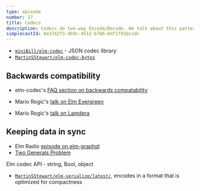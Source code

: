 ```yaml
---
type: episode
number: 17
title: Codecs
description: Codecs do two-way Encode/Decode. We talk about this pattern in Elm, and some codec tools for JSON and Bytes.
simplecastId: 8e3742f3-d69c-4512-b7b6-6df1f91bccdc
---
```


- [`miniBill/elm-codec`](https://package.elm-lang.org/packages/miniBill/elm-codec/latest/) - JSON codec library
- [`MartinSStewart/elm-codec-bytes`](https://package.elm-lang.org/packages/MartinSStewart/elm-codec-bytes/latest/)

## Backwards compatibility

- elm-codec's [FAQ section on backwards compatability](https://github.com/MartinSStewart/elm-codec-bytes/blob/1.1.2/FAQ.md#if-theres-no-oneof-or-optionalfield-how-is-versioning-done)

- Mario Rogic's [talk on Elm Evergreen](youtube.com/watch?v=4T6nZffnfzg)
- Mario Rogic's [talk on Lamdera](https://www.youtube.com/watch?v=nSrucNcwlA8)

## Keeping data in sync

- Elm Radio [episode on elm-graphql](https://elm-radio.com/episode/elm-graphql)
- [Two Generals Problem](https://en.wikipedia.org/wiki/Two_Generals%27_Problem)

Elm codec API - string, Bool, object

- [`MartinSStewart/elm-serialize/latest/`](https://package.elm-lang.org/packages/MartinSStewart/elm-serialize/latest/), encodes in a format that is optimized for compactness
